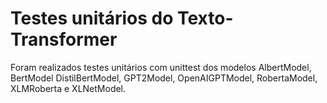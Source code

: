 # Testes unitários do Texto-Transformer

Foram realizados testes unitários com unittest dos modelos AlbertModel, BertModel DistilBertModel, GPT2Model, OpenAIGPTModel, RobertaModel, XLMRoberta e XLNetModel.
